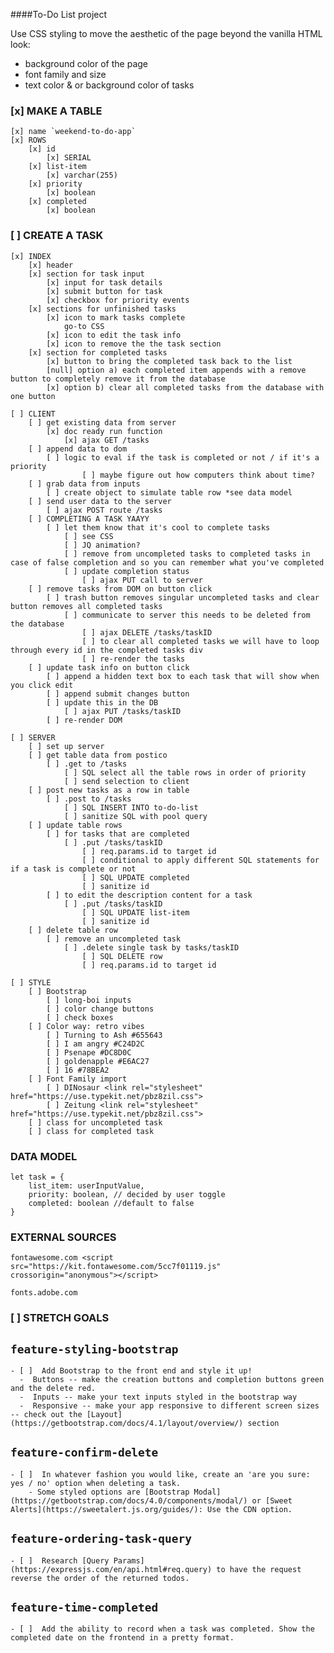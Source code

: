 ####To-Do List project

Use CSS styling to move the aesthetic of the page beyond the vanilla HTML look:
  - background color of the page
  - font family and size
  - text color & or background color of tasks

### [x] MAKE A TABLE

    [x] name `weekend-to-do-app`
    [x] ROWS 
        [x] id
            [x] SERIAL
        [x] list-item
            [x] varchar(255)
        [x] priority
            [x] boolean
        [x] completed
            [x] boolean


### [ ] CREATE A TASK

    [x] INDEX
        [x] header
        [x] section for task input
            [x] input for task details
            [x] submit button for task
            [x] checkbox for priority events
        [x] sections for unfinished tasks
            [x] icon to mark tasks complete
                go-to CSS
            [x] icon to edit the task info
            [x] icon to remove the the task section
        [x] section for completed tasks
            [x] button to bring the completed task back to the list
            [null] option a) each completed item appends with a remove button to completely remove it from the database
            [x] option b) clear all completed tasks from the database with one button

    [ ] CLIENT
        [ ] get existing data from server
            [x] doc ready run function
                [x] ajax GET /tasks
        [ ] append data to dom
            [ ] logic to eval if the task is completed or not / if it's a priority
                    [ ] maybe figure out how computers think about time?
        [ ] grab data from inputs 
            [ ] create object to simulate table row *see data model
        [ ] send user data to the server
            [ ] ajax POST route /tasks
        [ ] COMPLETING A TASK YAAYY
            [ ] let them know that it's cool to complete tasks
                [ ] see CSS
                [ ] JQ animation?
                [ ] remove from uncompleted tasks to completed tasks in case of false completion and so you can remember what you've completed
                [ ] update completion status
                    [ ] ajax PUT call to server
        [ ] remove tasks from DOM on button click
            [ ] trash button removes singular uncompleted tasks and clear button removes all completed tasks
                [ ] communicate to server this needs to be deleted from the database
                    [ ] ajax DELETE /tasks/taskID
                    [ ] to clear all completed tasks we will have to loop through every id in the completed tasks div
                    [ ] re-render the tasks
        [ ] update task info on button click
            [ ] append a hidden text box to each task that will show when you click edit
            [ ] append submit changes button
            [ ] update this in the DB 
                [ ] ajax PUT /tasks/taskID
            [ ] re-render DOM

    [ ] SERVER
        [ ] set up server
        [ ] get table data from postico
            [ ] .get to /tasks
                [ ] SQL select all the table rows in order of priority
                [ ] send selection to client
        [ ] post new tasks as a row in table
            [ ] .post to /tasks
                [ ] SQL INSERT INTO to-do-list
                [ ] sanitize SQL with pool query
        [ ] update table rows
            [ ] for tasks that are completed
                [ ] .put /tasks/taskID
                    [ ] req.params.id to target id
                    [ ] conditional to apply different SQL statements for if a task is complete or not
                    [ ] SQL UPDATE completed
                    [ ] sanitize id
            [ ] to edit the description content for a task
                [ ] .put /tasks/taskID
                    [ ] SQL UPDATE list-item
                    [ ] sanitize id
        [ ] delete table row
            [ ] remove an uncompleted task
                [ ] .delete single task by tasks/taskID
                    [ ] SQL DELETE row
                    [ ] req.params.id to target id

    [ ] STYLE
        [ ] Bootstrap
            [ ] long-boi inputs
            [ ] color change buttons
            [ ] check boxes
        [ ] Color way: retro vibes
            [ ] Turning to Ash #655643
            [ ] I am angry #C24D2C
            [ ] Psenape #DC8D0C
            [ ] goldenapple #E6AC27
            [ ] 16 #78BEA2
        [ ] Font Family import
            [ ] DINosaur <link rel="stylesheet" href="https://use.typekit.net/pbz8zil.css">
            [ ] Zeitung <link rel="stylesheet" href="https://use.typekit.net/pbz8zil.css">
        [ ] class for uncompleted task
        [ ] class for completed task



### DATA MODEL

    let task = {
        list_item: userInputValue,
        priority: boolean, // decided by user toggle
        completed: boolean //default to false
    }

### EXTERNAL SOURCES

    fontawesome.com <script src="https://kit.fontawesome.com/5cc7f01119.js" crossorigin="anonymous"></script>

    fonts.adobe.com

### [ ] STRETCH GOALS

## `feature-styling-bootstrap` 

    - [ ]  Add Bootstrap to the front end and style it up!
      -  Buttons -- make the creation buttons and completion buttons green and the delete red.
      -  Inputs -- make your text inputs styled in the bootstrap way
      -  Responsive -- make your app responsive to different screen sizes -- check out the [Layout](https://getbootstrap.com/docs/4.1/layout/overview/) section

##  `feature-confirm-delete`

    - [ ]  In whatever fashion you would like, create an 'are you sure: yes / no' option when deleting a task.
        - Some styled options are [Bootstrap Modal](https://getbootstrap.com/docs/4.0/components/modal/) or [Sweet Alerts](https://sweetalert.js.org/guides/): Use the CDN option.

## `feature-ordering-task-query` 

    - [ ]  Research [Query Params](https://expressjs.com/en/api.html#req.query) to have the request reverse the order of the returned todos. 
    
## `feature-time-completed` 

    - [ ]  Add the ability to record when a task was completed. Show the completed date on the frontend in a pretty format.

